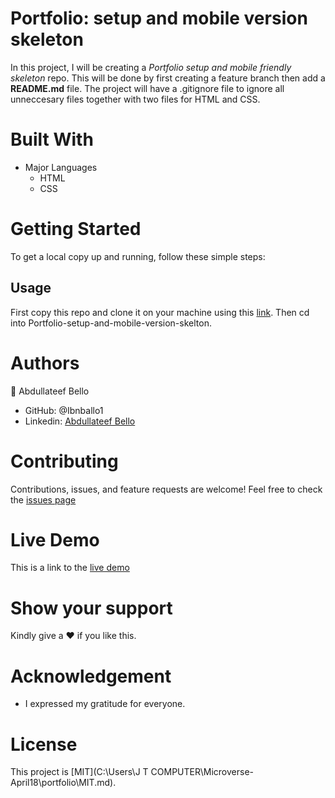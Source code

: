 # Portfolio: setup and mobile version skeleton
In this project, I will be creating a *Portfolio setup and mobile friendly skeleton* repo. This will be done by first creating a feature branch then add a **README.md** file. The project will have a .gitignore file to ignore all unneccesary files together with two files for HTML and CSS.

# Built With
* Major Languages
    - HTML
    - CSS
# Getting Started
To get a local copy up and running, follow these simple steps:
## Usage
First copy this repo and clone it on your machine using this [link](git@github.com:Ibnballo1/Portfolio-setup-and-mobile-version-skeleton.git).
Then cd into Portfolio-setup-and-mobile-version-skelton.

# Authors
:adult: Abdullateef Bello
- GitHub: @Ibnballo1
- Linkedin: [Abdullateef Bello](https://www.linkedin.com/in/abdullateef-bello-1b8006228/)

# Contributing
Contributions, issues, and feature requests are welcome!
Feel free to check the [issues page](https://github.com/Ibnballo1/Portfolio-setup-and-mobile-version-skeleton/issues)

# Live Demo
This is a link to the [live demo](https://ibnballo1.github.io/Portfolio-setup-and-mobile-version-skeleton/) 

# Show your support
Kindly give a :hearts: if you like this.

# Acknowledgement
- I expressed my gratitude for everyone.

# License
This project is [MIT](C:\Users\J T COMPUTER\Microverse-April18\portfolio\MIT.md).